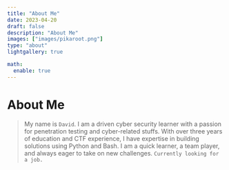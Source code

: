 ```yaml
---
title: "About Me"
date: 2023-04-20
draft: false
description: "About Me"
images: ["images/pikaroot.png"]
type: "about"
lightgallery: true

math:
  enable: true
---
```


# About Me

> My name is `David`. I am a driven cyber security learner with a passion for penetration testing and cyber-related stuffs. With over three years of education and CTF experience, I have expertise in building solutions using Python and Bash. I am a quick learner, a team player, and always eager to take on new challenges. `Currently looking for a job.`
